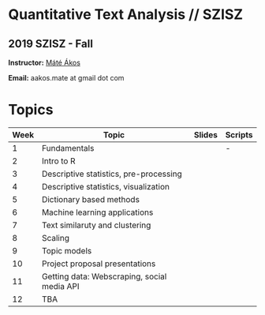 # Quantitative Text Analysis // SZISZ
## 2019 SZISZ - Fall


**Instructor:** [Máté Ákos]((https://aakosm.github.io/))

**Email:** aakos.mate at gmail dot com


# Topics

| **Week** | **Topic** | **Slides** | **Scripts** |
| --- | ----------------------------------------------- | --- | --- |
|  1  |  Fundamentals | []() | - |
|  2  |  Intro to R  | | |
|  3  |  Descriptive statistics, pre-processing   | | |
|  4  |  Descriptive statistics, visualization | | |
|  5  |  Dictionary based methods    | | |
|  6  |  Machine learning applications | | |
|  7  |  Text similaruty and clustering | | |
|  8  |  Scaling | | |
|  9  |  Topic models | | |
|  10 |  Project proposal presentations | | |
|  11 |  Getting data: Webscraping, social media API | | |
|  12 |  TBA | | |